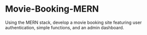 # Movie-Booking-MERN
Using the MERN stack, develop a movie booking site featuring user authentication, simple functions, and an admin dashboard.

